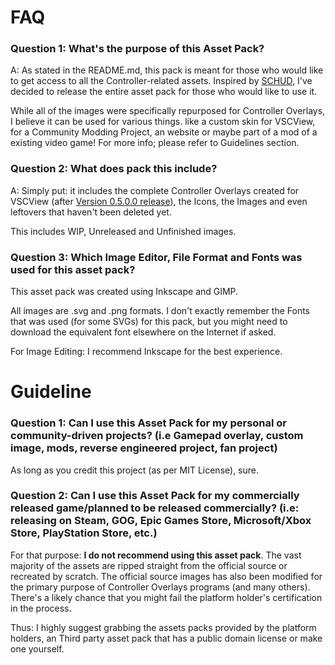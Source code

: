 # FAQ

### Question 1: What's the purpose of this Asset Pack?

A: As stated in the README.md, this pack is meant for those who would like to get access to all the Controller-related assets. Inspired by [SCHUD](https://github.com/FliiFe/schud), I've decided to release the entire asset pack for those who would like to use it.

While all of the images were specifically repurposed for Controller Overlays, I believe it can be used for various things. like a custom skin for VSCView, for a Community Modding Project, an website or maybe part of a mod of a existing video game! For more info; please refer to Guidelines section.


### Question 2: What does pack this include?

A: Simply put: it includes the complete Controller Overlays created for VSCView (after [Version 0.5.0.0 release](https://github.com/Nielk1/VSCView/releases/tag/v0.5.0.0)), the Icons, the Images and even leftovers that haven't been deleted yet. 

This includes WIP, Unreleased and Unfinished images.


### Question 3: Which Image Editor, File Format and Fonts was used for this asset pack?

This asset pack was created using Inkscape and GIMP. 

All images are .svg and .png formats. I don't exactly remember the Fonts that was used (for some SVGs) for this pack, but you might need to download the equivalent font elsewhere on the Internet if asked.

For Image Editing: I recommend Inkscape for the best experience.




# Guideline

### Question 1: Can I use this Asset Pack for my personal or community-driven projects? (i.e Gamepad overlay, custom image, mods, reverse engineered project, fan project)

As long as you credit this project (as per MIT License), sure.


### Question 2: Can I use this Asset Pack for my commercially released game/planned to be released commercially? (i.e: releasing on Steam, GOG, Epic Games Store, Microsoft/Xbox Store, PlayStation Store, etc.) 

For that purpose: **I do not recommend using this asset pack**. The vast majority of the assets are ripped straight from the official source or recreated by scratch. The official source images has also been modified for the primary purpose of Controller Overlays programs (and many others). There's a likely chance that you might fail the platform holder's certification in the process.

Thus: I highly suggest grabbing the assets packs provided by the platform holders, an Third party asset pack that has a public domain license or make one yourself.